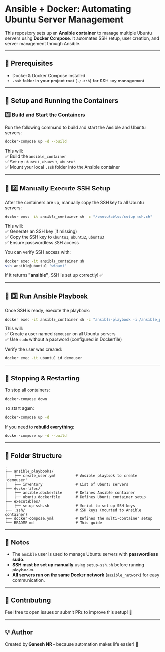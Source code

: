 # Ansible + Docker: Automating Ubuntu Server Management

This repository sets up an **Ansible container** to manage multiple Ubuntu servers using **Docker Compose**. It automates SSH setup, user creation, and server management through Ansible.

---

## **📌 Prerequisites**

- Docker & Docker Compose installed
- `.ssh` folder in your project root (`./.ssh`) for SSH key management

---

## **🚀 Setup and Running the Containers**

### **1️⃣ Build and Start the Containers**

Run the following command to build and start the Ansible and Ubuntu servers:

```sh
docker-compose up -d --build
```

This will:  
✅ Build the `ansible_container`  
✅ Set up `ubuntu1`, `ubuntu2`, `ubuntu3`  
✅ Mount your local `.ssh` folder into the Ansible container

---

## **🔑 2️⃣ Manually Execute SSH Setup**

After the containers are up, manually copy the SSH key to all Ubuntu servers:

```sh
docker exec -it ansible_container sh -c "/executables/setup-ssh.sh"
```

This will:  
✅ Generate an SSH key (if missing)  
✅ Copy the SSH key to `ubuntu1`, `ubuntu2`, `ubuntu3`  
✅ Ensure passwordless SSH access

You can verify SSH access with:

```sh
docker exec -it ansible_container sh
ssh ansible@ubuntu1 "whoami"
```

If it returns **"ansible"**, SSH is set up correctly! ✅

---

## **📜 3️⃣ Run Ansible Playbook**

Once SSH is ready, execute the playbook:

```sh
docker exec -it ansible_container sh -c "ansible-playbook -i /ansible_playbooks/inventory /ansible_playbooks/create_user.yml"
```

This will:  
✅ Create a user named `demouser` on all Ubuntu servers  
✅ Use `sudo` without a password (configured in Dockerfile)

Verify the user was created:

```sh
docker exec -it ubuntu1 id demouser
```

---

## **🔄 Stopping & Restarting**

To stop all containers:

```sh
docker-compose down
```

To start again:

```sh
docker-compose up -d
```

If you need to **rebuild everything**:

```sh
docker-compose up -d --build
```

---

## **📂 Folder Structure**

```
.
├── ansible_playbooks/
│   ├── create_user.yml         # Ansible playbook to create 'demouser'
│   ├── inventory               # List of Ubuntu servers
├── dockerfiles/
│   ├── ansible.dockerfile      # Defines Ansible container
│   ├── ubuntu.dockerfile       # Defines Ubuntu container setup
├── executables/
│   ├── setup-ssh.sh            # Script to set up SSH keys
├── .ssh/                       # SSH keys (mounted to Ansible container)
├── docker-compose.yml          # Defines the multi-container setup
└── README.md                   # This guide
```

---

## **📌 Notes**

- The `ansible` user is used to manage Ubuntu servers with **passwordless sudo**.
- **SSH must be set up manually** using `setup-ssh.sh` before running playbooks.
- **All servers run on the same Docker network** (`ansible_network`) for easy communication.

---

## **📢 Contributing**

Feel free to open issues or submit PRs to improve this setup! 🎯

---

## **💡 Author**

Created by **Ganesh NR** – because automation makes life easier! 🚀
